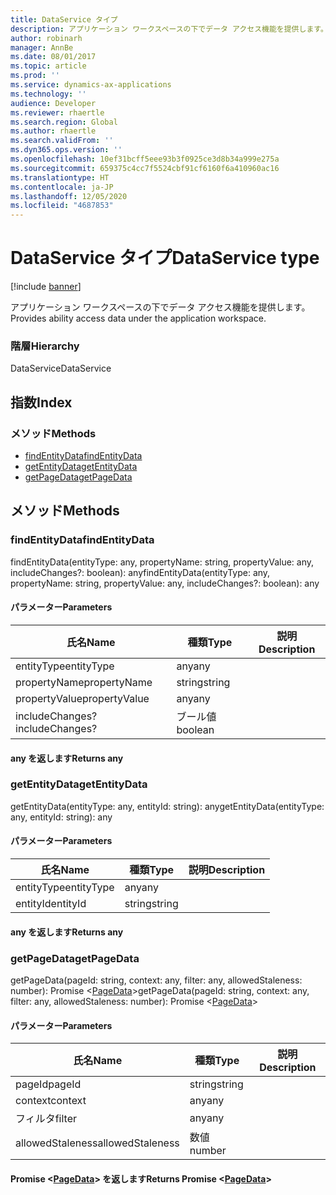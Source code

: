 ```yaml
---
title: DataService タイプ
description: アプリケーション ワークスペースの下でデータ アクセス機能を提供します。
author: robinarh
manager: AnnBe
ms.date: 08/01/2017
ms.topic: article
ms.prod: ''
ms.service: dynamics-ax-applications
ms.technology: ''
audience: Developer
ms.reviewer: rhaertle
ms.search.region: Global
ms.author: rhaertle
ms.search.validFrom: ''
ms.dyn365.ops.version: ''
ms.openlocfilehash: 10ef31bcff5eee93b3f0925ce3d8b34a999e275a
ms.sourcegitcommit: 659375c4cc7f5524cbf91cf6160f6a410960ac16
ms.translationtype: HT
ms.contentlocale: ja-JP
ms.lasthandoff: 12/05/2020
ms.locfileid: "4687853"
---
```

# <a name="dataservice-type"></a><span data-ttu-id="21936-103">DataService タイプ</span><span class="sxs-lookup"><span data-stu-id="21936-103">DataService type</span></span>

[!include [banner](../../../../includes/banner.md)]

<span data-ttu-id="21936-104">アプリケーション ワークスペースの下でデータ アクセス機能を提供します。</span><span class="sxs-lookup"><span data-stu-id="21936-104">Provides ability access data under the application workspace.</span></span>

### <a name="hierarchy"></a><span data-ttu-id="21936-105">階層</span><span class="sxs-lookup"><span data-stu-id="21936-105">Hierarchy</span></span>

<span data-ttu-id="21936-106">DataService</span><span class="sxs-lookup"><span data-stu-id="21936-106">DataService</span></span> <br>

## <a name="index"></a><span data-ttu-id="21936-107">指数</span><span class="sxs-lookup"><span data-stu-id="21936-107">Index</span></span>

### <a name="methods"></a><span data-ttu-id="21936-108">メソッド</span><span class="sxs-lookup"><span data-stu-id="21936-108">Methods</span></span>

* [<span data-ttu-id="21936-109">findEntityData</span><span class="sxs-lookup"><span data-stu-id="21936-109">findEntityData</span></span>](services-business-logic-services-idataservice.md#findentitydata)
* [<span data-ttu-id="21936-110">getEntityData</span><span class="sxs-lookup"><span data-stu-id="21936-110">getEntityData</span></span>](services-business-logic-services-idataservice.md#getentitydata)
* [<span data-ttu-id="21936-111">getPageData</span><span class="sxs-lookup"><span data-stu-id="21936-111">getPageData</span></span>](services-business-logic-services-idataservice.md#getpagedata)

## <a name="methods"></a><span data-ttu-id="21936-112">メソッド</span><span class="sxs-lookup"><span data-stu-id="21936-112">Methods</span></span>

### <a name="findentitydata"></a><span data-ttu-id="21936-113">findEntityData</span><span class="sxs-lookup"><span data-stu-id="21936-113">findEntityData</span></span>


<span data-ttu-id="21936-114">findEntityData(entityType: any, propertyName: string, propertyValue: any, includeChanges?: boolean): any</span><span class="sxs-lookup"><span data-stu-id="21936-114">findEntityData(entityType: any, propertyName: string, propertyValue: any, includeChanges?: boolean): any</span></span>




#### <a name="parameters"></a><span data-ttu-id="21936-115">パラメーター</span><span class="sxs-lookup"><span data-stu-id="21936-115">Parameters</span></span>

| <span data-ttu-id="21936-116">氏名</span><span class="sxs-lookup"><span data-stu-id="21936-116">Name</span></span> | <span data-ttu-id="21936-117">種類</span><span class="sxs-lookup"><span data-stu-id="21936-117">Type</span></span> | <span data-ttu-id="21936-118">説明</span><span class="sxs-lookup"><span data-stu-id="21936-118">Description</span></span> |
| ---- | ---- | ----------- |
| <span data-ttu-id="21936-119">entityType</span><span class="sxs-lookup"><span data-stu-id="21936-119">entityType</span></span>|<span data-ttu-id="21936-120">any</span><span class="sxs-lookup"><span data-stu-id="21936-120">any</span></span>||
| <span data-ttu-id="21936-121">propertyName</span><span class="sxs-lookup"><span data-stu-id="21936-121">propertyName</span></span>|<span data-ttu-id="21936-122">string</span><span class="sxs-lookup"><span data-stu-id="21936-122">string</span></span>||
| <span data-ttu-id="21936-123">propertyValue</span><span class="sxs-lookup"><span data-stu-id="21936-123">propertyValue</span></span>|<span data-ttu-id="21936-124">any</span><span class="sxs-lookup"><span data-stu-id="21936-124">any</span></span>||
| <span data-ttu-id="21936-125">includeChanges?</span><span class="sxs-lookup"><span data-stu-id="21936-125">includeChanges?</span></span>|<span data-ttu-id="21936-126">ブール値</span><span class="sxs-lookup"><span data-stu-id="21936-126">boolean</span></span>||

#### <a name="returns-any"></a><span data-ttu-id="21936-127">any を返します</span><span class="sxs-lookup"><span data-stu-id="21936-127">Returns any</span></span>

### <a name="getentitydata"></a><span data-ttu-id="21936-128">getEntityData</span><span class="sxs-lookup"><span data-stu-id="21936-128">getEntityData</span></span>


<span data-ttu-id="21936-129">getEntityData(entityType: any, entityId: string): any</span><span class="sxs-lookup"><span data-stu-id="21936-129">getEntityData(entityType: any, entityId: string): any</span></span>




#### <a name="parameters"></a><span data-ttu-id="21936-130">パラメーター</span><span class="sxs-lookup"><span data-stu-id="21936-130">Parameters</span></span>

| <span data-ttu-id="21936-131">氏名</span><span class="sxs-lookup"><span data-stu-id="21936-131">Name</span></span> | <span data-ttu-id="21936-132">種類</span><span class="sxs-lookup"><span data-stu-id="21936-132">Type</span></span> | <span data-ttu-id="21936-133">説明</span><span class="sxs-lookup"><span data-stu-id="21936-133">Description</span></span> |
| ---- | ---- | ----------- |
| <span data-ttu-id="21936-134">entityType</span><span class="sxs-lookup"><span data-stu-id="21936-134">entityType</span></span>|<span data-ttu-id="21936-135">any</span><span class="sxs-lookup"><span data-stu-id="21936-135">any</span></span>||
| <span data-ttu-id="21936-136">entityId</span><span class="sxs-lookup"><span data-stu-id="21936-136">entityId</span></span>|<span data-ttu-id="21936-137">string</span><span class="sxs-lookup"><span data-stu-id="21936-137">string</span></span>||

#### <a name="returns-any"></a><span data-ttu-id="21936-138">any を返します</span><span class="sxs-lookup"><span data-stu-id="21936-138">Returns any</span></span>

### <a name="getpagedata"></a><span data-ttu-id="21936-139">getPageData</span><span class="sxs-lookup"><span data-stu-id="21936-139">getPageData</span></span>


<span data-ttu-id="21936-140">getPageData(pageId: string, context: any, filter: any, allowedStaleness: number): Promise &lt;[PageData](services-business-logic-services-ipagedata.md)&gt;</span><span class="sxs-lookup"><span data-stu-id="21936-140">getPageData(pageId: string, context: any, filter: any, allowedStaleness: number): Promise &lt;[PageData](services-business-logic-services-ipagedata.md)&gt;</span></span>




#### <a name="parameters"></a><span data-ttu-id="21936-141">パラメーター</span><span class="sxs-lookup"><span data-stu-id="21936-141">Parameters</span></span>

| <span data-ttu-id="21936-142">氏名</span><span class="sxs-lookup"><span data-stu-id="21936-142">Name</span></span> | <span data-ttu-id="21936-143">種類</span><span class="sxs-lookup"><span data-stu-id="21936-143">Type</span></span> | <span data-ttu-id="21936-144">説明</span><span class="sxs-lookup"><span data-stu-id="21936-144">Description</span></span> |
| ---- | ---- | ----------- |
| <span data-ttu-id="21936-145">pageId</span><span class="sxs-lookup"><span data-stu-id="21936-145">pageId</span></span>|<span data-ttu-id="21936-146">string</span><span class="sxs-lookup"><span data-stu-id="21936-146">string</span></span>||
| <span data-ttu-id="21936-147">context</span><span class="sxs-lookup"><span data-stu-id="21936-147">context</span></span>|<span data-ttu-id="21936-148">any</span><span class="sxs-lookup"><span data-stu-id="21936-148">any</span></span>||
| <span data-ttu-id="21936-149">フィルタ</span><span class="sxs-lookup"><span data-stu-id="21936-149">filter</span></span>|<span data-ttu-id="21936-150">any</span><span class="sxs-lookup"><span data-stu-id="21936-150">any</span></span>||
| <span data-ttu-id="21936-151">allowedStaleness</span><span class="sxs-lookup"><span data-stu-id="21936-151">allowedStaleness</span></span>|<span data-ttu-id="21936-152">数値</span><span class="sxs-lookup"><span data-stu-id="21936-152">number</span></span>||

#### <a name="returns-promise-ltpagedatagt"></a><span data-ttu-id="21936-153">Promise &lt;[PageData](services-business-logic-services-ipagedata.md)&gt; を返します</span><span class="sxs-lookup"><span data-stu-id="21936-153">Returns Promise &lt;[PageData](services-business-logic-services-ipagedata.md)&gt;</span></span>

